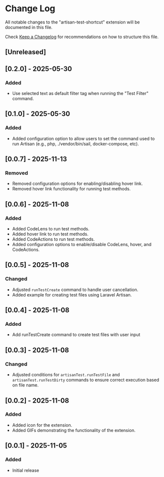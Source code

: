 # Change Log

All notable changes to the "artisan-test-shortcut" extension will be documented in this file.

Check [Keep a Changelog](http://keepachangelog.com/) for recommendations on how to structure this file.

## [Unreleased]

## [0.2.0] - 2025-05-30

### Added

- Use selected text as default filter tag when running the "Test Filter" command.

## [0.1.0] - 2025-05-30

### Added

- Added configuration option to allow users to set the command used to run Artisan (e.g., php, ./vendor/bin/sail, docker-compose, etc).

## [0.0.7] - 2025-11-13

### Removed

- Removed configuration options for enabling/disabling hover link.
- Removed hover link functionality for running test methods.

## [0.0.6] - 2025-11-08

### Added

- Added CodeLens to run test methods.
- Added hover link to run test methods.
- Added CodeActions to run test methods.
- Added configuration options to enable/disable CodeLens, hover, and CodeActions.

## [0.0.5] - 2025-11-08

### Changed

- Adjusted `runTestCreate` command to handle user cancellation.
- Added example for creating test files using Laravel Artisan.

## [0.0.4] - 2025-11-08

### Added

- Add runTestCreate command to create test files with user input

## [0.0.3] - 2025-11-08

### Changed

- Adjusted conditions for `artisanTest.runTestFile` and `artisanTest.runTestDirty` commands to ensure correct execution based on file name.

## [0.0.2] - 2025-11-08

### Added

- Added icon for the extension.
- Added GIFs demonstrating the functionality of the extension.

## [0.0.1] - 2025-11-05

### Added

- Initial release
